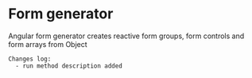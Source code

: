 # Form generator

Angular form generator creates reactive form groups, form controls and form arrays from Object

    Changes log:
      - run method description added
